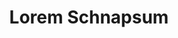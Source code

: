 ---
index: 320
type_of_section: "fullimage"
title: "Lorem Schnapsum"
sub-title: "S'guelt Chulia Roberstau morbi tellus schneck quam, geht's sit kartoffelsalad dolor Gal."
text:
   position: 9
   background: "dark"
image:
  file: "assets/images/eleves-plantations-fp-a.jpg"
  description: "Lorem schnapsum"
  author: René ARNOLD
  author_link: 
---